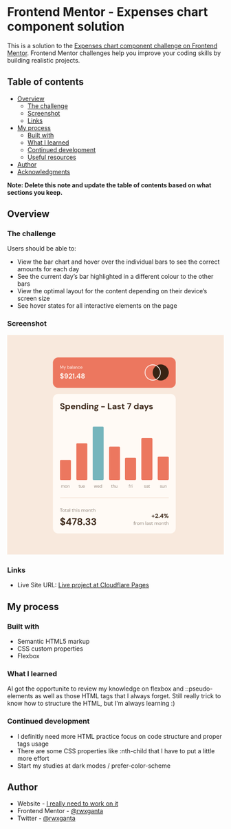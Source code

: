 # Frontend Mentor - Expenses chart component solution

This is a solution to the [Expenses chart component challenge on Frontend Mentor](https://www.frontendmentor.io/challenges/expenses-chart-component-e7yJBUdjwt). Frontend Mentor challenges help you improve your coding skills by building realistic projects.

## Table of contents

- [Overview](#overview)
  - [The challenge](#the-challenge)
  - [Screenshot](#screenshot)
  - [Links](#links)
- [My process](#my-process)
  - [Built with](#built-with)
  - [What I learned](#what-i-learned)
  - [Continued development](#continued-development)
  - [Useful resources](#useful-resources)
- [Author](#author)
- [Acknowledgments](#acknowledgments)

**Note: Delete this note and update the table of contents based on what sections you keep.**

## Overview

### The challenge

Users should be able to:

- View the bar chart and hover over the individual bars to see the correct amounts for each day
- See the current day’s bar highlighted in a different colour to the other bars
- View the optimal layout for the content depending on their device’s screen size
- See hover states for all interactive elements on the page

### Screenshot

![](./screenshot.jpg)


### Links

- Live Site URL: [Live project at Cloudflare Pages](https://aee26642.expenses-component.pages.dev/)

## My process

### Built with

- Semantic HTML5 markup
- CSS custom properties
- Flexbox


### What I learned

AI got the opportunite to review my knowledge on flexbox and ::pseudo-elements as well as those HTML tags that I always forget. Still really trick to know how to structure the HTML, but I'm always learning :)


### Continued development

- I definitly need more HTML practice focus on code structure and proper tags usage
- There are some CSS properties like :nth-child that I have to put a little more effort
- Start my studies at dark modes / prefer-color-scheme


## Author

- Website - [I really need to work on it]()
- Frontend Mentor - [@rwxganta](https://www.frontendmentor.io/profile/rwxganta)
- Twitter - [@rwxganta](https://www.twitter.com/rwxganta)
